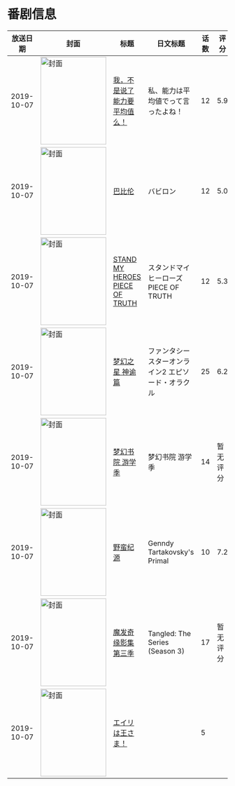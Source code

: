 # 番剧信息

|放送日期|封面|标题|日文标题|话数|评分|评分人数|
|---|---|---|---|---|---|---|
|2019-10-07|<img src="//lain.bgm.tv/pic/cover/c/2e/97/238962_JPj2j.jpg" alt="封面" style="width:150px;height:200px;object-fit:cover;">|[我，不是说了能力要平均值么！](https://bangumi.tv/subject/238962)|私、能力は平均値でって言ったよね！|12|5.9|3947人评分|
|2019-10-07|<img src="//lain.bgm.tv/pic/cover/c/0c/eb/240835_B1dz0.jpg" alt="封面" style="width:150px;height:200px;object-fit:cover;">|[巴比伦](https://bangumi.tv/subject/240835)|バビロン|12|5.0|1040人评分|
|2019-10-07|<img src="//lain.bgm.tv/pic/cover/c/de/f3/260729_4Mv62.jpg" alt="封面" style="width:150px;height:200px;object-fit:cover;">|[STAND MY HEROES PIECE OF TRUTH](https://bangumi.tv/subject/260729)|スタンドマイヒーローズ PIECE OF TRUTH|12|5.3|95人评分|
|2019-10-07|<img src="//lain.bgm.tv/pic/cover/c/db/3d/277217_mCR6C.jpg" alt="封面" style="width:150px;height:200px;object-fit:cover;">|[梦幻之星 神谕篇](https://bangumi.tv/subject/277217)|ファンタシースターオンライン2 エピソード・オラクル|25|6.2|127人评分|
|2019-10-07|<img src="//lain.bgm.tv/pic/cover/c/a8/76/291646_88sUD.jpg" alt="封面" style="width:150px;height:200px;object-fit:cover;">|[梦幻书院 游学季](https://bangumi.tv/subject/291646)|梦幻书院 游学季|14|暂无评分|少于10人评分|
|2019-10-07|<img src="//lain.bgm.tv/pic/cover/c/79/fa/292503_ddXPY.jpg" alt="封面" style="width:150px;height:200px;object-fit:cover;">|[野蛮纪源](https://bangumi.tv/subject/292503)|Genndy Tartakovsky's Primal|10|7.2|50人评分|
|2019-10-07|<img src="//lain.bgm.tv/pic/cover/c/64/15/392711_6UQ5J.jpg" alt="封面" style="width:150px;height:200px;object-fit:cover;">|[魔发奇缘影集 第三季](https://bangumi.tv/subject/392711)|Tangled: The Series (Season 3)|17|暂无评分|少于10人评分|
|2019-10-07|<img src="//lain.bgm.tv/pic/cover/c/10/eb/456192_vGK0K.jpg" alt="封面" style="width:150px;height:200px;object-fit:cover;">|[エイリは王さま！](https://bangumi.tv/subject/456192)||5|||

